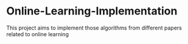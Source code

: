 # Online-Learning-Implementation
This project aims to implement those algorithms from different papers related to online learning
